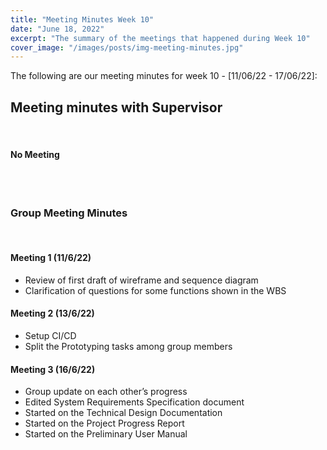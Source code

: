 ```yaml
---
title: "Meeting Minutes Week 10"
date: "June 18, 2022"
excerpt: "The summary of the meetings that happened during Week 10"
cover_image: "/images/posts/img-meeting-minutes.jpg"
---
```


The following are our meeting minutes for week 10 - [11/06/22 - 17/06/22]:

## Meeting minutes with Supervisor

<br/>

#### No Meeting

<br/><br/>

### Group Meeting Minutes

<br/>

#### Meeting 1 (11/6/22)

- Review of first draft of wireframe and sequence diagram
- Clarification of questions for some functions shown in the WBS

#### Meeting 2 (13/6/22)

- Setup CI/CD
- Split the Prototyping tasks among group members

#### Meeting 3 (16/6/22)

- Group update on each other’s progress
- Edited System Requirements Specification document
- Started on the Technical Design Documentation
- Started on the Project Progress Report
- Started on the Preliminary User Manual
